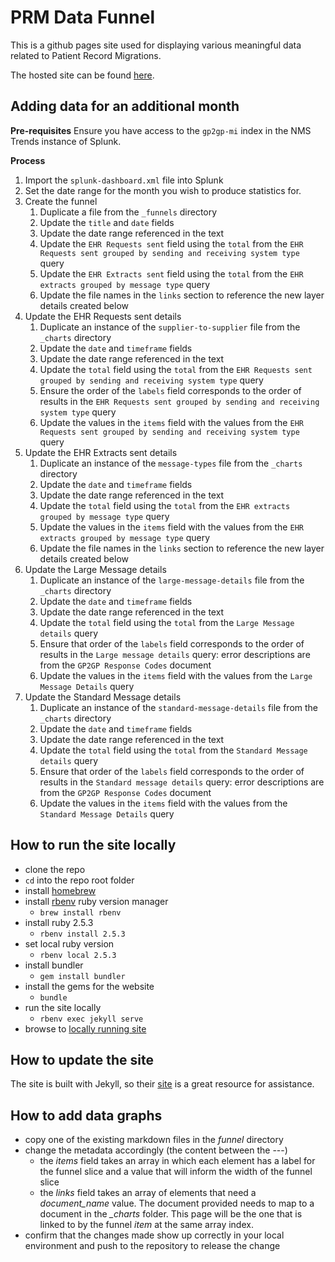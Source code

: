 # PRM Data Funnel

This is a github pages site used for displaying various meaningful data related to Patient Record Migrations.

The hosted site can be found [here](https://nhsconnect.github.io/prm-funnel/).

## Adding data for an additional month

**Pre-requisites**
Ensure you have access to the `gp2gp-mi` index in the NMS Trends instance of Splunk.  

**Process**
1. Import the `splunk-dashboard.xml` file into Splunk
2. Set the date range for the month you wish to produce statistics for.
3. Create the funnel
   1. Duplicate a file from the `_funnels` directory
   2. Update the `title` and `date` fields
   3. Update the date range referenced in the text 
   4. Update the `EHR Requests sent` field using the `total` from the `EHR Requests sent grouped by sending and receiving system type` query
   5. Update the `EHR Extracts sent` field using the `total` from the `EHR extracts grouped by message type` query
   6. Update the file names in the `links` section to reference the new layer details created below
4. Update the EHR Requests sent details
   1. Duplicate an instance of the `supplier-to-supplier` file from the `_charts` directory
   2. Update the `date` and `timeframe` fields
   3. Update the date range referenced in the text
   4. Update the `total` field using the `total` from the `EHR Requests sent grouped by sending and receiving system type` query
   5. Ensure the order of the `labels` field corresponds to the order of results in the `EHR Requests sent grouped by sending and receiving system type` query
   6. Update the values in the `items` field with the values from the `EHR Requests sent grouped by sending and receiving system type` query
5. Update the EHR Extracts sent details
   1. Duplicate an instance of the `message-types` file from the `_charts` directory
   2. Update the `date` and `timeframe` fields
   3. Update the date range referenced in the text
   4. Update the `total` field using the `total` from the `EHR extracts grouped by message type` query
   5. Update the values in the `items` field with the values from the `EHR extracts grouped by message type` query
   6. Update the file names in the `links` section to reference the new layer details created below
6. Update the Large Message details
   1. Duplicate an instance of the `large-message-details` file from the `_charts` directory
   2. Update the `date` and `timeframe` fields
   3. Update the date range referenced in the text
   4. Update the `total` field using the `total` from the `Large Message details` query
   5. Ensure that order of the `labels` field corresponds to the order of results in the `Large message details` query: error descriptions are from the `GP2GP Response Codes` document
   6. Update the values in the `items` field with the values from the `Large Message Details` query
7. Update the Standard Message details
   1. Duplicate an instance of the `standard-message-details` file from the `_charts` directory
   2. Update the `date` and `timeframe` fields
   3. Update the date range referenced in the text
   4. Update the `total` field using the `total` from the `Standard Message details` query
   5. Ensure that order of the `labels` field corresponds to the order of results in the `Standard message details` query: error descriptions are from the `GP2GP Response Codes` document
   6. Update the values in the `items` field with the values from the `Standard Message Details` query

## How to run the site locally

 - clone the repo
 - `cd` into the repo root folder
 - install [homebrew](https://brew.sh)
 - install [rbenv](https://github.com/rbenv/rbenv) ruby version manager
   - `brew install rbenv`
 - install ruby 2.5.3
   - `rbenv install 2.5.3`
 - set local ruby version
   - `rbenv local 2.5.3`
 - install bundler
   - `gem install bundler`
 - install the gems for the website
   - `bundle`
 - run the site locally
   - `rbenv exec jekyll serve`
 - browse to [locally running site](http://127.0.0.1:4000/)

## How to update the site
The site is built with Jekyll, so their [site](https://jekyllrb.com/) is a great resource for assistance.

## How to add data graphs
 - copy one of the existing markdown files in the *funnel* directory
 - change the metadata accordingly (the content between the ---)
   - the *items* field takes an array in which each element has a label for the funnel slice and a value that will inform the width of the funnel slice
   - the *links* field takes an array of elements that need a *document_name* value. The document provided needs to map to a document in the *_charts* folder. This page will be the one that is linked to by the funnel *item* at the same array index.
 - confirm that the changes made show up correctly in your local environment and push to the repository to release the change
